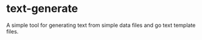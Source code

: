 # text-generate
A simple tool for generating text from simple data files and go text template files. 
